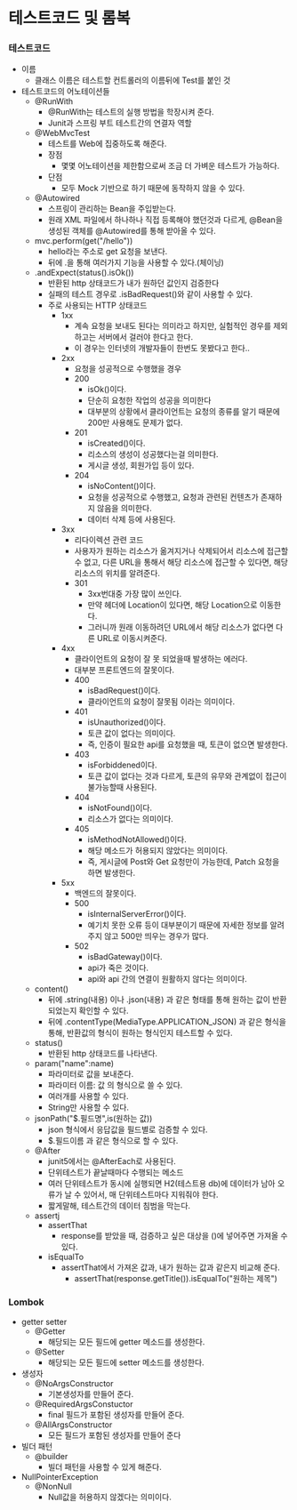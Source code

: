 # 테스트코드 및 롬복
### 테스트코드
- 이름
    - 클래스 이름은 테스트할 컨트롤러의 이름뒤에 Test를 붙인 것
- 테스트코드의 어노테이션들
    - @RunWith
        - @RunWith는 테스트의 실행 방법을 학장시켜 준다.
        - Junit과 스프링 부트 테스트간의 연결자 역할
    - @WebMvcTest
        - 테스트를 Web에 집중하도록 해준다.
        - 장점
            - 몇몇 어노테이션을 제한함으로써 조금 더 가벼운 테스트가 가능하다.
        - 단점
            - 모두 Mock 기반으로 하기 때문에 동작하지 않을 수 있다.
    - @Autowired
        - 스프링이 관리하는 Bean을 주입받는다.
        - 원래 XML 파일에서 하나하나 직접 등록해야 했던것과 다르게, @Bean을 생성된 객체를 @Autowired를 통해 받아올 수 있다.
    - mvc.perform(get("/hello"))
        - hello라는 주소로 get 요청을 보낸다.
        - 뒤에 .을 통해 여러가지 기능을 사용할 수 있다.(체이닝)
    - .andExpect(status().isOk())
        - 반환된 http 상태코드가 내가 원하던 값인지 검증한다
        - 실패의 테스트 경우로 .isBadRequest()와 같이 사용할 수 있다.
        - 주로 사용되는 HTTP 상태코드
            - 1xx
                - 계속 요청을 보내도 된다는 의미라고 하지만, 실험적인 경우를 제외하고는 서버에서 걸러야 한다고 한다.
                - 이 경우는 인터넷의 개발자들이 한번도 못봤다고 한다..
            - 2xx
                - 요청을 성공적으로 수행했을 경우
                - 200
                    - isOk()이다.
                    - 단순히 요청한 작업의 성공을 의미한다
                    - 대부분의 상황에서 클라이언트는 요청의 종류를 알기 때문에 200만 사용해도 문제가 없다.
                - 201
                    - isCreated()이다.
                    - 리소스의 생성이 성공했다는걸 의미한다.
                    - 게시글 생성, 회원가입 등이 있다.
                - 204
                    - isNoContent()이다.
                    - 요청을 성공적으로 수행했고, 요청과 관련된 컨텐츠가 존재하지 않음을 의미한다.
                    - 데이터 삭제 등에 사용된다.
            - 3xx
                - 리다이렉션 관련 코드
                - 사용자가 원하는 리소스가 옮겨지거나 삭제되어서 리소스에 접근할 수 없고, 다른 URL을 통해서 해당 리소스에 접근할 수 있다면, 해당 리소스의 위치를 알려준다.
                - 301
                    - 3xx번대중 가장 많이 쓰인다.
                    - 만약 헤더에 Location이 있다면, 해당 Location으로 이동한다.
                    - 그러니까 원래 이동하려던 URL에서 해당 리소스가 없다면 다른 URL로 이동시켜준다.
            - 4xx
                - 클라이언트의 요청이 잘 못 되었을때 발생하는 에러다.
                - 대부분 프론트엔드의 잘못이다.
                - 400
                    - isBadRequest()이다.
                    - 클라이언트의 요청이 잘못됨 이라는 의미이다.
                - 401
                    - isUnauthorized()이다.
                    - 토큰 값이 없다는 의미이다.
                    - 즉, 인증이 필요한 api를 요청했을 때, 토큰이 없으면 발생한다.
                - 403
                    - isForbiddened이다.
                    - 토큰 값이 없다는 것과 다르게, 토큰의 유무와 관계없이 접근이 불가능할때 사용된다.
                - 404
                    - isNotFound()이다.
                    - 리소스가 없다는 의미이다.
                - 405
                    - isMethodNotAllowed()이다.
                    - 해당 메소드가 허용되지 않았다는 의미이다.
                    - 즉, 게시글에 Post와 Get 요청만이 가능한데, Patch 요청을 하면 발생한다.
            - 5xx
                - 백엔드의 잘못이다.
                - 500
                    - isInternalServerError()이다.
                    - 예기치 못한 오류 등이 대부분이기 때문에 자세한 정보를 알려주지 않고 500만 띄우는 경우가 많다.
                - 502
                    - isBadGateway()이다.
                    - api가 죽은 것이다.
                    - api와 api 간의 연결이 원활하지 않다는 의미이다.
    - content()
        - 뒤에 .string(내용) 이나 .json(내용) 과 같은 형태를 통해 원하는 값이 반환되었는지 확인할 수 있다.
        - 뒤에 .contentType(MediaType.APPLICATION_JSON) 과 같은 형식을 통해, 반환값의 형식이 원하는 형식인지 테스트할 수 있다.
    - status()
        - 반환된 http 상태코드를 나타낸다.
    - param("name":name)
        - 파라미터로 값을 보내준다.
        - 파라미터 이름: 값 의 형식으로 쓸 수 있다.
        - 여러개를 사용할 수 있다.
        - String만 사용할 수 있다.
    - jsonPath("$.필드명",is(원하는 값))
        - json 형식에서 응답값을 필드별로 검증할 수 있다.
        - $.필드이름 과 같은 형식으로 할 수 있다.
    - @After
        - junit5에서는 @AfterEach로 사용된다.
        - 단위테스트가 끝날때마다 수행되는 메소드
        - 여러 단위테스트가 동시에 실행되면 H2(테스트용 db)에 데이터가 남아 오류가 날 수 있어서, 매 단위테스트마다 지워줘야 한다.
        - 짧게말해, 테스트간의 데이터 침범을 막는다.
    - assertj
        - assertThat
            - response를 받았을 때, 검증하고 싶은 대상을 ()에 넣어주면 가져올 수 있다.
        - isEqualTo
            - assertThat에서 가져온 값과, 내가 원하는 값과 같은지 비교해 준다.
                - assertThat(response.getTitle()).isEqualTo("원하는 제목")
### Lombok
- getter setter
    - @Getter
        - 해당되는 모든 필드에 getter 메소드를 생성한다.
    - @Setter
        - 해당되는 모든 필드에 setter 메소드를 생성한다.
- 생성자
    - @NoArgsConstructor
        - 기본생성자를 만들어 준다.
    - @RequiredArgsConstuctor
        - final 필드가 포함된 생성자를 만들어 준다.
    - @AllArgsConstructor
        - 모든 필드가 포함된 생성자를 만들어 준다
- 빌더 패턴
    - @builder
        - 빌더 패턴을 사용할 수 있게 해준다.
- NullPointerException
    - @NonNull
        - Null값을 허용하지 않겠다는 의미이다.